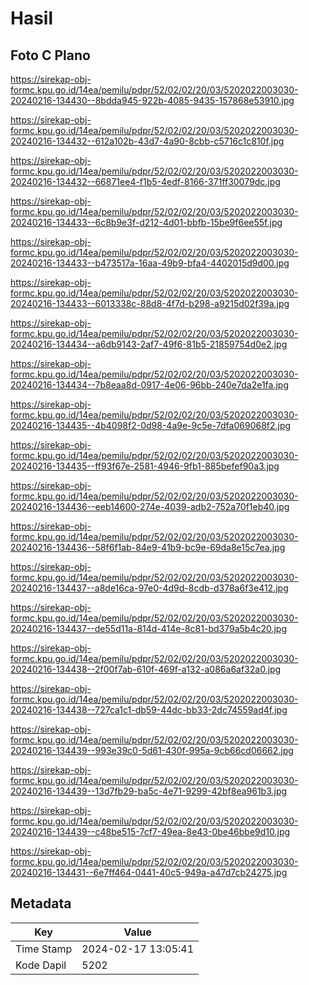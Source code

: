 # Hasil

## Foto C Plano

https://sirekap-obj-formc.kpu.go.id/14ea/pemilu/pdpr/52/02/02/20/03/5202022003030-20240216-134430--8bdda945-922b-4085-9435-157868e53910.jpg

https://sirekap-obj-formc.kpu.go.id/14ea/pemilu/pdpr/52/02/02/20/03/5202022003030-20240216-134432--612a102b-43d7-4a90-8cbb-c5716c1c810f.jpg

https://sirekap-obj-formc.kpu.go.id/14ea/pemilu/pdpr/52/02/02/20/03/5202022003030-20240216-134432--66871ee4-f1b5-4edf-8166-371ff30079dc.jpg

https://sirekap-obj-formc.kpu.go.id/14ea/pemilu/pdpr/52/02/02/20/03/5202022003030-20240216-134433--6c8b9e3f-d212-4d01-bbfb-15be9f6ee55f.jpg

https://sirekap-obj-formc.kpu.go.id/14ea/pemilu/pdpr/52/02/02/20/03/5202022003030-20240216-134433--b473517a-16aa-49b9-bfa4-4402015d9d00.jpg

https://sirekap-obj-formc.kpu.go.id/14ea/pemilu/pdpr/52/02/02/20/03/5202022003030-20240216-134433--6013338c-88d8-4f7d-b298-a9215d02f39a.jpg

https://sirekap-obj-formc.kpu.go.id/14ea/pemilu/pdpr/52/02/02/20/03/5202022003030-20240216-134434--a6db9143-2af7-49f6-81b5-21859754d0e2.jpg

https://sirekap-obj-formc.kpu.go.id/14ea/pemilu/pdpr/52/02/02/20/03/5202022003030-20240216-134434--7b8eaa8d-0917-4e06-96bb-240e7da2e1fa.jpg

https://sirekap-obj-formc.kpu.go.id/14ea/pemilu/pdpr/52/02/02/20/03/5202022003030-20240216-134435--4b4098f2-0d98-4a9e-9c5e-7dfa069068f2.jpg

https://sirekap-obj-formc.kpu.go.id/14ea/pemilu/pdpr/52/02/02/20/03/5202022003030-20240216-134435--ff93f67e-2581-4946-9fb1-885befef90a3.jpg

https://sirekap-obj-formc.kpu.go.id/14ea/pemilu/pdpr/52/02/02/20/03/5202022003030-20240216-134436--eeb14600-274e-4039-adb2-752a70f1eb40.jpg

https://sirekap-obj-formc.kpu.go.id/14ea/pemilu/pdpr/52/02/02/20/03/5202022003030-20240216-134436--58f6f1ab-84e9-41b9-bc9e-69da8e15c7ea.jpg

https://sirekap-obj-formc.kpu.go.id/14ea/pemilu/pdpr/52/02/02/20/03/5202022003030-20240216-134437--a8de16ca-97e0-4d9d-8cdb-d378a6f3e412.jpg

https://sirekap-obj-formc.kpu.go.id/14ea/pemilu/pdpr/52/02/02/20/03/5202022003030-20240216-134437--de55d11a-814d-414e-8c81-bd379a5b4c20.jpg

https://sirekap-obj-formc.kpu.go.id/14ea/pemilu/pdpr/52/02/02/20/03/5202022003030-20240216-134438--2f00f7ab-610f-469f-a132-a086a6af32a0.jpg

https://sirekap-obj-formc.kpu.go.id/14ea/pemilu/pdpr/52/02/02/20/03/5202022003030-20240216-134438--727ca1c1-db59-44dc-bb33-2dc74559ad4f.jpg

https://sirekap-obj-formc.kpu.go.id/14ea/pemilu/pdpr/52/02/02/20/03/5202022003030-20240216-134439--993e39c0-5d61-430f-995a-9cb66cd06662.jpg

https://sirekap-obj-formc.kpu.go.id/14ea/pemilu/pdpr/52/02/02/20/03/5202022003030-20240216-134439--13d7fb29-ba5c-4e71-9299-42bf8ea961b3.jpg

https://sirekap-obj-formc.kpu.go.id/14ea/pemilu/pdpr/52/02/02/20/03/5202022003030-20240216-134439--c48be515-7cf7-49ea-8e43-0be46bbe9d10.jpg

https://sirekap-obj-formc.kpu.go.id/14ea/pemilu/pdpr/52/02/02/20/03/5202022003030-20240216-134431--6e7ff464-0441-40c5-949a-a47d7cb24275.jpg


## Metadata

| Key        | Value               |
| ---------- | ------------------- |
| Time Stamp | 2024-02-17 13:05:41 |
| Kode Dapil | 5202                |



